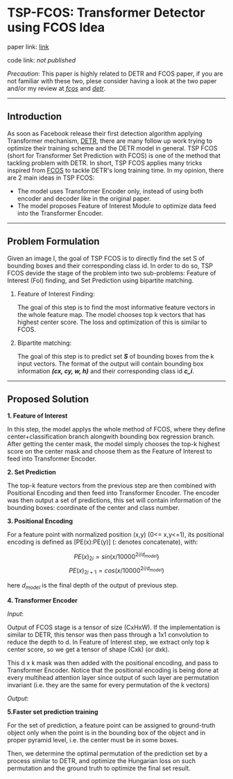 # TSP-FCOS: Transformer Detector using FCOS Idea

paper link: [link](https://arxiv.org/abs/2011.10881) 

code link: *not published*

*Precaution*: This paper is highly related to DETR and FCOS paper, if you are not familiar with these two, plese consider having a look at the two paper and/or my review at [*fcos*](https://github.com/tson1997/Deep-Learning-Paper/blob/main/Object%20Detection/One-Stage/FCOS.md) and [*detr*](https://github.com/tson1997/Deep-Learning-Paper/blob/main/Object%20Detection/Transformer/DETR.md).

****
## Introduction

As soon as Facebook release their first detection algorithm applying Transformer mechanism, [DETR](https://github.com/tson1997/Deep-Learning-Paper/blob/main/Object%20Detection/Transformer/DETR.md), there are many follow up work trying to optimize their training scheme and the DETR model in general. TSP FCOS (short for Transformer Set Prediction with FCOS) is one of the method that tackling problem with DETR. In short, TSP FCOS applies many tricks inspired from [FCOS](https://github.com/tson1997/Deep-Learning-Paper/blob/main/Object%20Detection/One-Stage/FCOS.md) to tackle DETR's long training time. In my opinion, there are 2 main ideas in TSP FCOS:

- The model uses Transformer Encoder only, instead of using both encoder and decoder like in the original paper.
- The model proposes Feature of Interest Module to optimize data feed into the Transformer Encoder.
****
## Problem Formulation
Given an image I, the goal of TSP FCOS is to directly find the set S of bounding boxes and their corresponding class id. In order to do so, TSP FCOS devide the stage of the problem into two sub-problems: Feature of Interest (FoI) finding, and Set Prediction using bipartite matching.

1. Feature of Interest Finding:
   
   The goal of this step is to find the most informative feature vectors in the whole feature map. The model chooses top k vectors that has highest center score. The loss and optimization of this is similar to FCOS.
   
2. Bipartite matching:

    The goal of this step is to predict set ***S*** of bounding boxes from the k input vectors. The format of the output will contain bounding box information ***(cx, cy, w, h)*** and their corresponding class id ***c_i***.

****
## Proposed Solution

**1. Feature of Interest**
   
In this step, the model applys the whole method of FCOS, where they define center+classification branch alongwith bounding box regression branch. After getting the center mask, the model simply chooses the top-k highest score on the center mask and choose them as the Feature of Interest to feed into Transformer Encoder.

**2. Set Prediction**
    
The top-k feature vectors from the previous step are then combined with Positional Encoding and then feed into Transformer Encoder. The encoder was then output a set of predictions, this set will contain information of the bounding boxes: coordinate of the center and class number.

**3. Positional Encoding**

For a feature point with normalized position (x,y) (0<= x,y<=1), its positional encoding is defined as [PE(x):PE(y)] (: denotes concatenate), with:

$$PE(x)_{2i} = sin(x/10000^{2i/d_{model}})$$
$$PE(x)_{2i+1} = cos(x/10000^{2i/d_{model}})$$

here $d_{model}$ is the final depth of the output of previous step.

**4. Transformer Encoder**

*Input*: 

Output of FCOS stage is a tensor of size (CxHxW). If the implementation is similar to DETR, this tensor was then pass through a 1x1 convolution to reduce the depth to d. In Feature of Interest step, we extract only top k center score, so we get a tensor of shape (Cxk) (or dxk).

This d x k mask was then added with the positional encoding, and pass to Transformer Encoder. Notice that the positional encoding is being done at every multihead attention layer since output of such layer are permutation invariant (i.e. they are the same for every permutation of the k vectors)

*Output*:

**5.Faster set prediction training**

For the set of prediction, a feature point can be assigned to ground-truth object only when the point is in the bounding box of the object and in proper pyramid level, i.e. the center must be in some boxes.

Then, we determine the optimal permutation of the prediction set by a process similar to DETR, and optimize the Hungarian loss on such permutation and the ground truth to optimize the final set result.
